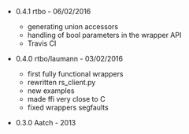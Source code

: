  * 0.4.1
 rtbo - 06/02/2016
    - generating union accessors
    - handling of bool parameters in the wrapper API
    - Travis CI

 * 0.4.0
 rtbo/laumann - 03/02/2016
    - first fully functional wrappers
    - rewritten rs_client.py
    - new examples
    - made ffi very close to C
    - fixed wrappers segfaults

 * 0.3.0
 Aatch - 2013
